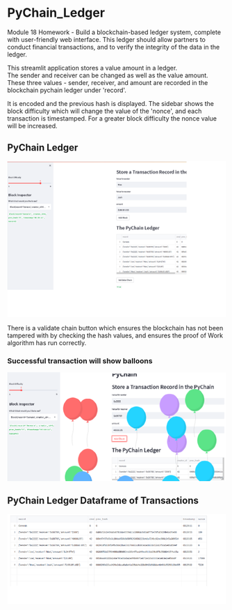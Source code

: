 # PyChain_Ledger
Module 18 Homework - Build a blockchain-based ledger system, complete with user-friendly web interface.  This ledger should allow partners to conduct financial transactions, and to verify the integrity of the data in the ledger.

This streamlit application stores a value amount in a ledger.  
The sender and receiver can be changed as well as the value amount.  These three values - sender, receiver, and amount are recorded in the blockchain pychain ledger under 'record'.  

It is encoded and the previous hash is displayed.  The sidebar shows the block difficulty which will change the value of the 'nonce', and each transaction is timestamped.  For a greater block difficulty the nonce value will be increased.  

## PyChain Ledger
![](/Images/pychain1.png)

There is a validate chain button which ensures the blockchain has not been tampered with by checking the hash values, and ensures the proof of Work algorithm has run correctly.

### Successful transaction will show balloons
![](/Images/pychain_balloons.png)

## PyChain Ledger Dataframe of Transactions
![](/Images/pychain_df.png)

